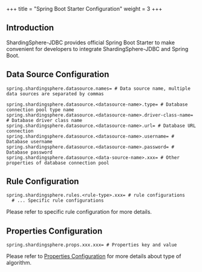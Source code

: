 +++
title = "Spring Boot Starter Configuration"
weight = 3
+++

## Introduction

ShardingSphere-JDBC provides official Spring Boot Starter to make convenient for developers to integrate ShardingSphere-JDBC and Spring Boot.

## Data Source Configuration

```properties
spring.shardingsphere.datasource.names= # Data source name, multiple data sources are separated by commas

spring.shardingsphere.datasource.<datasource-name>.type= # Database connection pool type name
spring.shardingsphere.datasource.<datasource-name>.driver-class-name= # Database driver class name
spring.shardingsphere.datasource.<datasource-name>.url= # Database URL connection
spring.shardingsphere.datasource.<datasource-name>.username= # Database username
spring.shardingsphere.datasource.<datasource-name>.password= # Database password
spring.shardingsphere.datasource.<data-source-name>.xxx= # Other properties of database connection pool
```

## Rule Configuration

```properties
spring.shardingsphere.rules.<rule-type>.xxx= # rule configurations
  # ... Specific rule configurations
```

Please refer to specific rule configuration for more details.

## Properties Configuration

```properties
spring.shardingsphere.props.xxx.xxx= # Properties key and value
```

Please refer to [Properties Configuration](/en/user-manual/shardingsphere-jdbc/configuration/props) for more details about type of algorithm.
